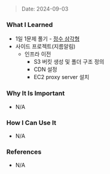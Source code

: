 > Date: 2024-09-03

### What I Learned

- 1일 1문제 풀기 - [정수 삼각형](https://github.com/tjsry0466/algorithm-study/blob/main/programmers/%EC%A0%95%EC%88%98%20%EC%82%BC%EA%B0%81%ED%98%95.py)
- 사이드 프로젝트(지름알림)
  - 인프라 이전
    - S3 버킷 생성 및 폴더 구조 정의
    - CDN 설정
    - EC2 proxy server 설치

### Why It Is Important

- N/A

### How I Can Use It

- N/A

### References

- N/A

